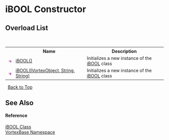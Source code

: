 # iBOOL Constructor 
 


## Overload List
&nbsp;<table><tr><th></th><th>Name</th><th>Description</th></tr><tr><td>![Public method](media/pubmethod.gif "Public method")</td><td><a href="M_VortexBase_iBOOL__ctor.md">iBOOL()</a></td><td>
Initializes a new instance of the <a href="T_VortexBase_iBOOL.md">iBOOL</a> class</td></tr><tr><td>![Public method](media/pubmethod.gif "Public method")</td><td><a href="M_VortexBase_iBOOL__ctor_1.md">iBOOL(IVortexObject, String, String)</a></td><td>
Initializes a new instance of the <a href="T_VortexBase_iBOOL.md">iBOOL</a> class</td></tr></table>&nbsp;
<a href="#ibool-constructor">Back to Top</a>

## See Also


#### Reference
<a href="T_VortexBase_iBOOL.md">iBOOL Class</a><br /><a href="N_VortexBase.md">VortexBase Namespace</a><br />